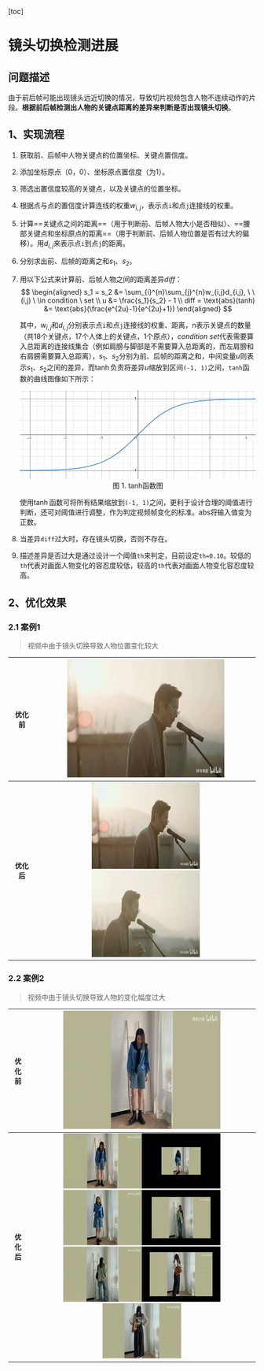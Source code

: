 [toc]

# 镜头切换检测进展

## 问题描述

由于前后帧可能出现镜头远近切换的情况，导致切片视频包含人物不连续动作的片段。**根据前后帧检测出人物的关键点距离的差异来判断是否出现镜头切换**。

## 1、实现流程

1. 获取前、后帧中人物关键点的位置坐标、关键点置信度。

2. 添加坐标原点（0，0）、坐标原点置信度（为1）。

3. 筛选出置信度较高的关键点，以及关键点的位置坐标。

4. 根据点与点的置信度计算连线的权重$w_{i,j}$，表示点`i`和点`j`连接线的权重。

5. 计算==关键点之间的距离==（用于判断前、后帧人物大小是否相似）、==腰部关键点和坐标原点的距离==（用于判断前、后帧人物位置是否有过大的偏移）。用$d_{i,j}$来表示点`i`到点`j`的距离。

6. 分别求出前、后帧的距离之和$s_1、s_2$。

7. 用以下公式来计算前、后帧人物之间的距离差异$diff$：
   $$
   \begin{aligned}
   s_1 = s_2 &= \sum_{i}^{n}\sum_{j}^{n}w_{i,j}d_{i,j}, \ \ (i,j) \ \in condition \ set		\\
   u &= \frac{s_1}{s_2} - 1 \\
   diff = \text{abs}(tanh) &= \text{abs}(\frac{e^{2u}-1}{e^{2u}+1})
   \end{aligned}
   $$

   其中，$w_{i,j}$和$d_{i,j}$分别表示点`i`和点`j`连接线的权重、距离，n表示关键点的数量（共18个关键点，17个人体上的关键点，1个原点），$condition \ set$代表需要算入总距离的连接线集合（例如肩膀与脚部是不需要算入总距离的，而左肩膀和右肩膀需要算入总距离），$s_1、s_2$分别为前、后帧的距离之和，中间变量$u$则表示$s_1、s_2$之间的差异，而$\tanh$负责将差异$u$缩放到区间`(-1, 1)`之间，`tanh`函数的曲线图像如下所示：

   <img src="https://raw.githubusercontent.com/Bulua/BlogImageBed/master/20231012143832.png" alt="20231012143832" style="zoom: 80%;" />

   <center>图 1. tanh函数图</center>

   使用$\tanh$函数可将所有结果缩放到`(-1, 1)`之间，更利于设计合理的阈值进行判断，还可对阈值进行调整，作为判定视频帧变化的标准。$\text{abs}$将输入值变为正数。

8. 当差异`diff`过大时，存在镜头切换，否则不存在。
9. 描述差异是否过大是通过设计一个阈值`th`来判定，目前设定`th=0.10`。较低的`th`代表对画面人物变化的容忍度较低，较高的`th`代表对画面人物变化容忍度较高。

## 2、优化效果

### 2.1 案例1

> 视频中由于镜头切换导致人物位置变化较大

|   **优化前**   | ![otetj-gi6fv](https://raw.githubusercontent.com/Bulua/BlogImageBed/master/otetj-gi6fv.gif)  |
| :-----------: | :---------------------: |
|   **优化后**   | ![9dhnm-lzan3](https://raw.githubusercontent.com/Bulua/BlogImageBed/master/9dhnm-lzan3.gif) ![pn0js-fwsrz](https://raw.githubusercontent.com/Bulua/BlogImageBed/master/pn0js-fwsrz.gif)|

### 2.2 案例2

> 视频中由于镜头切换导致人物的变化幅度过大

|    **优化前**    |![wi9u6-03g86](https://raw.githubusercontent.com/Bulua/BlogImageBed/master/wi9u6-03g86.gif)|
|:-----------:|:-----------:|
|    **优化后**    |![jti4r-arlux](https://raw.githubusercontent.com/Bulua/BlogImageBed/master/jti4r-arlux.gif)![9dvb0-cy6kd](https://raw.githubusercontent.com/Bulua/BlogImageBed/master/9dvb0-cy6kd.gif)![dnutf-d3ko6](https://raw.githubusercontent.com/Bulua/BlogImageBed/master/dnutf-d3ko6.gif)![hb0j2-udinu](https://raw.githubusercontent.com/Bulua/BlogImageBed/master/hb0j2-udinu.gif)![c0xz2-ynmc0](https://raw.githubusercontent.com/Bulua/BlogImageBed/master/c0xz2-ynmc0.gif)![8ycs6-c8otf](https://raw.githubusercontent.com/Bulua/BlogImageBed/master/8ycs6-c8otf.gif)![5a6tv-czm4i](https://raw.githubusercontent.com/Bulua/BlogImageBed/master/5a6tv-czm4i.gif)|

















